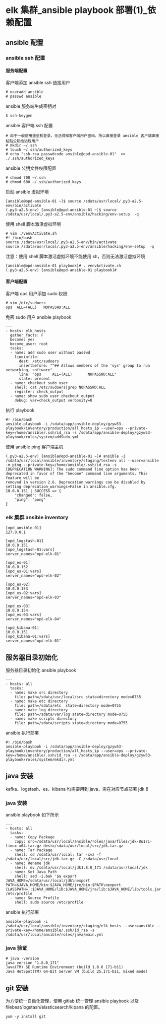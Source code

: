 # elk 集群_ansible playbook 部署(1)_依赖配置
## ansible 配置
### ansible ssh 配置
#### 服务端配置
客户端添加 ansible ssh 链接用户
```
# useradd ansible
# passwd ansible
```
ansible 服务端生成密钥对
```
$ ssh-keygen
```
ansible 客户端 ssh 配置 
```
# 由于一般使用堡垒机登录，无法得知客户端用户密码，所以直接登录 ansible 客户端直接粘贴公钥给远程用户
# mkdir ~/.ssh
# touch ~/.ssh/authorized_keys
# echo "ssh-rsa passwdcode ansible@opd-ansible-01"  >> ./.ssh/authorized_keys
```
ansible 公钥文件权限配置
```
# chmod 700 ~/.ssh
# chmod 600 ~/.ssh/authorized_keys
```
启动 ansible 虚拟环境
```
[ansible@opd-ansible-01 ~]$ source /sdata/usr/local/.py3-a2.5-env/bin/activate
(.py3-a2.5-env) [ansible@opd-ansible-01 ~]$ source /sdata/usr/local/.py3-a2.5-env/ansible/hacking/env-setup  -q
```
使用 shell 脚本激活虚拟环境
```
# vim ./venvActivate.sh
#! /bin/bash
source /sdata/usr/local/.py3-a2.5-env/bin/activate
source /sdata/usr/local/.py3-a2.5-env/ansible/hacking/env-setup  -q
```
注意：使用 shell 脚本激活虚拟环境不能使用 sh，否则无法激活虚拟环境
```
[ansible@opd-ansible-01 playbook]# . venvActivate.sh
(.py3-a2.5-env) [ansible@opd-ansible-01 playbook]#
```
#### 客户端配置
客户端 ops 用户添加 sudo 权限
```
# vim /etc/sudoers
ops  ALL=(ALL)   NOPASSWD:ALL
```
免密 sudo 用户 ansible playbook
```
---
- hosts: elk_hosts
  gather_facts: F
  become: yes
  become_user: root
  tasks:
  - name: add sudo user without passwd
    lineinfile:
      dest: /etc/sudoers
      insertbefore: "^## Allows members of the 'sys' group to run networking, software"
      line: "ops     ALL=(ALL)       NOPASSWD:ALL"
      state: present
  - name: checkout sudo user
    shell: cat /etc/sudoers|grep NOPASSWD:ALL
    register: check_output
  - name: show sudo user checkout output
    debug: var=check_output verbosity=0
```
执行 playbook
```
#! /bin/bash
ansible-playbook -i /sdata/app/ansible-deploy/gzyw53-playbook/inventory/production/all_hosts_ip --user=ops --private-key=/home/ansible/.ssh/id_rsa -s /sdata/app/ansible-deploy/gzyw53-playbook/roles/system/addSudo.yml
```
使用 ansible ping 客户端主机
```
(.py3-a2.5-env) [ansible@opd-ansible-01 ~]# ansible -i /sdata/usr/local/ansible/inventory/staging/testenv all --user=ansible -m ping --private-key=/home/ansible/.ssh/id_rsa -s
[DEPRECATION WARNING]: The sudo command line option has been deprecated in favor of the "become" command line arguments. This feature will be
removed in version 2.6. Deprecation warnings can be disabled by setting deprecation_warnings=False in ansible.cfg.
10.0.0.151 | SUCCESS => {
    "changed": false,
    "ping": "pong"
}
```

### elk 集群 ansible inventory
```
[opd_ansible-01]
127.0.0.1

[opd_logstash-01]
10.0.0.151
[opd_logstash-01:vars]
server_names="opd-elk-01"

[opd_es-01]
10.0.0.152
[opd_es-01:vars]
server_names="opd-elk-02"

[opd_es-02]
10.0.0.153
[opd_es-02:vars]
server_names="opd-elk-03"

[opd_es-03]
10.0.0.154
[opd_es-03:vars]
server_names="opd-elk-04"

[opd_kibana-01]
10.0.0.151
[opd_kibana-01:vars]
server_names="opd-elk-01"
```

## 服务器目录初始化
服务器目录初始化 ansible playbook
```
---
- hosts: all
  tasks:
  - name: make src directory    
    file: path=/sdata/usr/local/src state=directory mode=0755  
  - name: make etc directory  
    file: path=/sdata/etc  state=directory mode=0755
  - name: make log directory
    file: path=/sdata/var/log state=directory mode=0755
  - name: make scripts directory
    file: path=/sdata/scripts state=directory mode=0755
```
ansible 执行部署
```
#! /bin/bash
ansible-playbook -i /sdata/app/ansible-deploy/gzyw53-playbook/inventory/production/all_hosts_ip --user=ops --private-key=/home/ansible/.ssh/id_rsa -s /sdata/app/ansible-deploy/gzyw53-playbook/roles/system/mkdir.yml
```

## java 安装
kafka、logstash、es、kibana 均需要用到 java，需在对应节点部署 jdk 8
### java 安装
ansible playbook 如下所示
```
---
- hosts: all
  tasks:
  - name: Copy Package
    copy: src=/sdata/usr/local/ansible/roles/java/files/jdk-8u171-linux-x64.tar.gz dest=/sdata/usr/local/src/jdk.tar.gz
  - name: Tar Package
    shell: cd /sdata/usr/local; tar -xvz -f /sdata/usr/local/src/jdk.tar.gz -C /sdata/usr/local
  - name: Rename jdk
    shell: mv /sdata/usr/local/jdk1.8.0_171 /sdata/usr/local/jdk
  - name: Set Java Path
    shell: sed -i.bak '$a export JAVA_HOME=/sdata/usr/local/jdk\nexport PATH=$JAVA_HOME/bin:$JAVA_HOME/jre/bin:$PATH\nexport CLASSPATH=.:$JAVA_HOME/lib:$JAVA_HOME/jre/lib:$JAVA_HOME/lib/tools.jar' /etc/profile
  - name: Source Profile
    shell: sudo source /etc/profile
```
ansible 执行部署
```
ansible-playbook -i /sdata/usr/local/ansible/inventory/staging/elk_hosts --user=ansible --private-key=/home/ansible/.ssh/id_rsa -s /sdata/usr/local/ansible/roles/java/main.yml
```
### java 验证
```
# java -version
java version "1.8.0_171"
Java(TM) SE Runtime Environment (build 1.8.0_171-b11)
Java HotSpot(TM) 64-Bit Server VM (build 25.171-b11, mixed mode)
```

## git 安装
为方便统一自动化管理，使用 gitlab 统一管理 ansible playbook 以及 filebeat/logstash/elasticsearch/kibana 的配置。
```
yum -y install git
```
